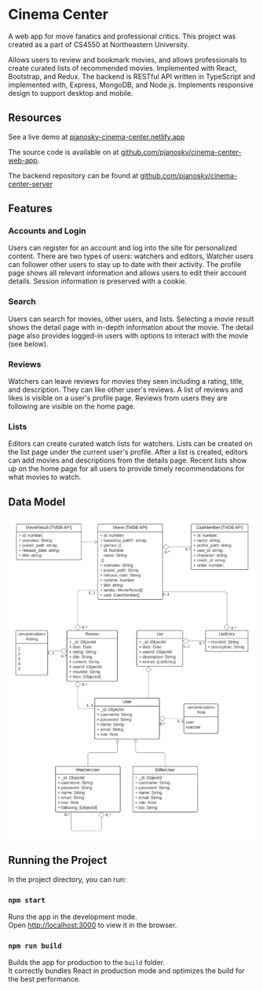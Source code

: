 # Cinema Center

A web app for move fanatics and professional critics. This project was created as a part of CS4550 at Northeastern University.

Allows users to review and bookmark movies, and allows professionals to create curated lists of recommended movies. Implemented with React, Bootstrap, and Redux. The backend is RESTful API written in TypeScript and implemented with, Express, MongoDB, and Node.js. Implements responsive design to support desktop and mobile.

## Resources

See a live demo at [pjanosky-cinema-center.netlify.app](https://pjanosky-cinema-center.netlify.app)

The source code is available on at [github.com/pjanosky/cinema-center-web-app](https://github.com/pjanosky/cinema-center-web-app).

The backend repository can be found at [github.com/pjanosky/cinema-center-server](https://github.com/pjanosky/cinema-center-server)

## Features

### Accounts and Login

Users can register for an account and log into the site for personalized content. There are two types of users: watchers and editors, Watcher users can follower other users to stay up to date with their activity. The profile page shows all relevant information and allows users to edit their account details. Session information is preserved with a cookie.

### Search

Users can search for movies, other users, and lists. Selecting a movie result shows the detail page with in-depth information about the movie. The detail page also provides logged-in users with options to interact with the movie (see below).

### Reviews

Watchers can leave reviews for movies they seen including a rating, title, and description. They can like other user's reviews. A list of reviews and likes is visible on a user's profile page. Reviews from users they are following are visible on the home page.

### Lists

Editors can create curated watch lists for watchers. Lists can be created on the list page under the current user's profile. After a list is created, editors can add movies and descriptions from the details page. Recent lists show up on the home page for all users to provide timely recommendations for what movies to watch.

## Data Model

![UML Diagram](/images/cinema-center-uml-diagram.jpeg)

## Running the Project

In the project directory, you can run:

### `npm start`

Runs the app in the development mode.\
Open [http://localhost:3000](http://localhost:3000) to view it in the browser.

### `npm run build`

Builds the app for production to the `build` folder.\
It correctly bundles React in production mode and optimizes the build for the best performance.
